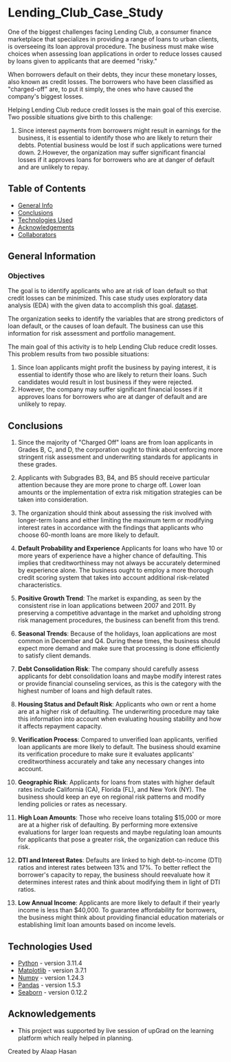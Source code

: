# Lending_Club_Case_Study


One of the biggest challenges facing Lending Club, a consumer finance marketplace that specializes in providing a range of loans to urban clients, is overseeing its loan approval procedure. The business must make wise choices when assessing loan applications in order to reduce losses caused by loans given to applicants that are deemed "risky."

When borrowers default on their debts, they incur these monetary losses, also known as credit losses. The borrowers who have been classified as "charged-off" are, to put it simply, the ones who have caused the company's biggest losses.

Helping Lending Club reduce credit losses is the main goal of this exercise. Two possible situations give birth to this challenge:

1. Since interest payments from borrowers might result in earnings for the business, it is essential to identify those who are likely to return their debts. Potential business would be lost if such applications were turned down.
2.However, the organization may suffer significant financial losses if it approves loans for borrowers who are at danger of default and are unlikely to repay.

## Table of Contents

- [General Info](#general-information)
- [Conclusions](#conclusions)
- [Technologies Used](#technologies-used)
- [Acknowledgements](#acknowledgements)
- [Collaborators](#collaborators)

<!-- You can include any other section that is pertinent to your problem -->

## General Information

### Objectives

The goal is to identify applicants who are at risk of loan default so that credit losses can be minimized. This case study uses exploratory data analysis (EDA) with the given data to accomplish this goal. [dataset](./loan.csv).

The organization seeks to identify the variables that are strong predictors of loan default, or the causes of loan default. The business can use this information for risk assessment and portfolio management.

The main goal of this activity is to help Lending Club reduce credit losses. This problem results from two possible situations:

1. Since loan applicants might profit the business by paying interest, it is essential to identify those who are likely to return their loans. Such candidates would result in lost business if they were rejected.
2. However, the company may suffer significant financial losses if it approves loans for borrowers who are at danger of default and are unlikely to repay.

## Conclusions

1. Since the majority of "Charged Off" loans are from loan applicants in Grades B, C, and D, the corporation ought to think about enforcing more stringent risk assessment and underwriting standards for applicants in these grades.

2. Applicants with Subgrades B3, B4, and B5 should receive particular attention because they are more prone to charge off. Lower loan amounts or the implementation of extra risk mitigation strategies can be taken into consideration.

3. The organization should think about assessing the risk involved with longer-term loans and either limiting the maximum term or modifying interest rates in accordance with the findings that applicants who choose 60-month loans are more likely to default.

4. **Default Probability and Experience** Applicants for loans who have 10 or more years of experience have a higher chance of defaulting. This implies that creditworthiness may not always be accurately determined by experience alone. The business ought to employ a more thorough credit scoring system that takes into account additional risk-related characteristics.

5. **Positive Growth Trend**: The market is expanding, as seen by the consistent rise in loan applications between 2007 and 2011. By preserving a competitive advantage in the market and upholding strong risk management procedures, the business can benefit from this trend.

6. **Seasonal Trends**: Because of the holidays, loan applications are most common in December and Q4. During these times, the business should expect more demand and make sure that processing is done efficiently to satisfy client demands.

7. **Debt Consolidation Risk**: The company should carefully assess applicants for debt consolidation loans and maybe modify interest rates or provide financial counseling services, as this is the category with the highest number of loans and high default rates.

8. **Housing Status and Default Risk**: Applicants who own or rent a home are at a higher risk of defaulting. The underwriting procedure may take this information into account when evaluating housing stability and how it affects repayment capacity.

9. **Verification Process**: Compared to unverified loan applicants, verified loan applicants are more likely to default. The business should examine its verification procedure to make sure it evaluates applicants' creditworthiness accurately and take any necessary changes into account.

10. **Geographic Risk**: Applicants for loans from states with higher default rates include California (CA), Florida (FL), and New York (NY). The business should keep an eye on regional risk patterns and modify lending policies or rates as necessary.

11. **High Loan Amounts**: Those who receive loans totaling $15,000 or more are at a higher risk of defaulting. By performing more extensive evaluations for larger loan requests and maybe regulating loan amounts for applicants that pose a greater risk, the organization can reduce this risk.

12. **DTI and Interest Rates**: Defaults are linked to high debt-to-income (DTI) ratios and interest rates between 13\% and 17\%. To better reflect the borrower's capacity to repay, the business should reevaluate how it determines interest rates and think about modifying them in light of DTI ratios.

13. **Low Annual Income**: Applicants are more likely to default if their yearly income is less than $40,000. To guarantee affordability for borrowers, the business might think about providing financial education materials or establishing limit loan amounts based on income levels.


## Technologies Used

- [Python](https://www.python.org/) - version 3.11.4
- [Matplotlib](https://matplotlib.org/) - version 3.7.1
- [Numpy](https://numpy.org/) - version 1.24.3
- [Pandas](https://pandas.pydata.org/) - version 1.5.3
- [Seaborn](https://seaborn.pydata.org/) - version 0.12.2

<!-- As the libraries versions keep on changing, it is recommended to mention the version of library used in this project -->

## Acknowledgements

- This project was supported by live session of upGrad  on the learning platform which really helped in planning.


Created by Alaap Hasan

